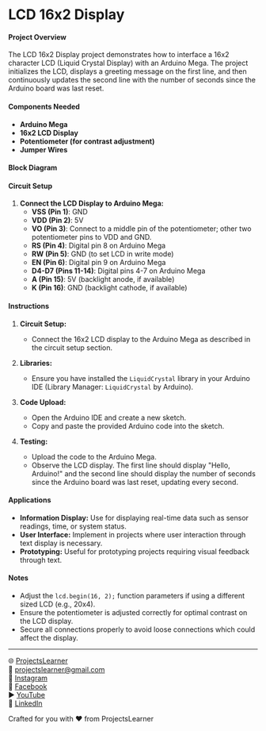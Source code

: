 # LCD 16x2 Display

#### Project Overview

The LCD 16x2 Display project demonstrates how to interface a 16x2 character LCD (Liquid Crystal Display) with an Arduino Mega. The project initializes the LCD, displays a greeting message on the first line, and then continuously updates the second line with the number of seconds since the Arduino board was last reset.

#### Components Needed

- **Arduino Mega**
- **16x2 LCD Display**
- **Potentiometer (for contrast adjustment)**
- **Jumper Wires**

#### Block Diagram


#### Circuit Setup

1. **Connect the LCD Display to Arduino Mega:**
   - **VSS (Pin 1)**: GND
   - **VDD (Pin 2)**: 5V
   - **VO (Pin 3)**: Connect to a middle pin of the potentiometer; other two potentiometer pins to VDD and GND.
   - **RS (Pin 4)**: Digital pin 8 on Arduino Mega
   - **RW (Pin 5)**: GND (to set LCD in write mode)
   - **EN (Pin 6)**: Digital pin 9 on Arduino Mega
   - **D4-D7 (Pins 11-14)**: Digital pins 4-7 on Arduino Mega
   - **A (Pin 15)**: 5V (backlight anode, if available)
   - **K (Pin 16)**: GND (backlight cathode, if available)

#### Instructions

1. **Circuit Setup:**
   - Connect the 16x2 LCD display to the Arduino Mega as described in the circuit setup section.

2. **Libraries:**
   - Ensure you have installed the `LiquidCrystal` library in your Arduino IDE (Library Manager: `LiquidCrystal` by Arduino).

3. **Code Upload:**
   - Open the Arduino IDE and create a new sketch.
   - Copy and paste the provided Arduino code into the sketch.

4. **Testing:**
   - Upload the code to the Arduino Mega.
   - Observe the LCD display. The first line should display "Hello, Arduino!" and the second line should display the number of seconds since the Arduino board was last reset, updating every second.

#### Applications

- **Information Display:** Use for displaying real-time data such as sensor readings, time, or system status.
- **User Interface:** Implement in projects where user interaction through text display is necessary.
- **Prototyping:** Useful for prototyping projects requiring visual feedback through text.

#### Notes

- Adjust the `lcd.begin(16, 2);` function parameters if using a different sized LCD (e.g., 20x4).
- Ensure the potentiometer is adjusted correctly for optimal contrast on the LCD display.
- Secure all connections properly to avoid loose connections which could affect the display.

---

🌐 [ProjectsLearner](https://projectslearner.com/learn/arduino-mega-lcd-16x2-display)  
📧 [projectslearner@gmail.com](mailto:projectslearner@gmail.com)  
📸 [Instagram](https://www.instagram.com/projectslearner/)  
📘 [Facebook](https://www.facebook.com/projectslearner)  
▶️ [YouTube](https://www.youtube.com/@ProjectsLearner)  
📘 [LinkedIn](https://www.linkedin.com/in/projectslearner)  

Crafted for you with ❤️ from ProjectsLearner